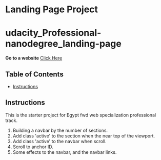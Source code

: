 # Landing Page Project
# udacity_Professional-nanodegree_landing-page

**Go to a website** [Click Here](https://ahmedelsayedsaleh.github.io/udacity_Professional-nanodegree_landing-page/)

## Table of Contents

* [Instructions](#instructions)

## Instructions

This is the starter project for Egypt fwd web specialization professional track.

1. Building a navbar by the number of sections.
2. Add class 'active' to the section when the near top of the viewport.
3. Add class 'active' to the navbar when scroll.
4. Scroll to anchor ID.
5. Some effects to the navbar, and the navbar links.
